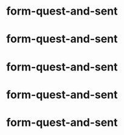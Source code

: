 # form-quest-and-sent
# form-quest-and-sent
# form-quest-and-sent
# form-quest-and-sent
# form-quest-and-sent
